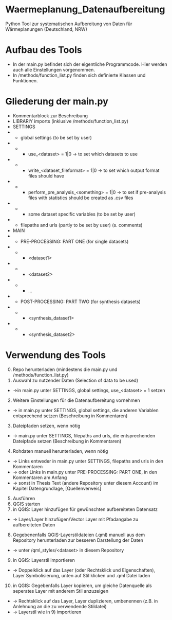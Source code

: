 # Waermeplanung_Datenaufbereitung
Python Tool zur systematischen Aufbereitung von Daten für Wärmeplanungen (Deutschland, NRW) 

# Aufbau des Tools
- In der main.py befindet sich der eigentliche Programmcode. Hier werden auch alle Einstellungen vorgenommen.
- In /methods/function_list.py finden sich definierte Klassen und Funktionen. 

# Gliederung der main.py
- Kommentarblock zur Beschreibung
- LIBRARIY imports (inklusive /methods/function_list.py)
- SETTINGS
- - global settings (to be set by user)
- - - use_\<dataset\> = 1|0 -> to set which datasets to use
- - - write_\<dataset_fileformat\> = 1|0   -> to set which output format files should have
- - - perform_pre_analysis_\<something\> = 1|0  -> to set if pre-analysis files with statistics should be created as .csv files
- - - some dataset specific variables (to be set by user)
- - filepaths and urls (partly to be set by user) (s. comments)
- MAIN 
- - PRE-PROCESSING: PART ONE (for single datasets)
- - - \<dataset1\>
- - - \<dataset2\>
- - - ...
- - POST-PROCESSING: PART TWO (for synthesis datasets)
- - - \<synthesis_dataset1\>
- - - \<synthesis_dataset2\>
  
# Verwendung des Tools
0) Repo herunterladen (mindestens die main.py und /methods/function_list.py)
1) Auswahl zu nutzender Daten (Selection of data to be used)
- -\>in main.py unter SETTINGS, global settings, use_\<dataset\> = 1 setzen 
2) Weitere Einstellungen für die Datenaufbereitung vornehmen
- -\> in main.py unter SETTINGS, global settings, die anderen Variablen entsprechend setzen (Beschreibung in Kommentaren)
3) Dateipfaden setzen, wenn nötig
- -\> main.py unter SETTINGS, filepaths and urls, die entsprechenden Dateipfade setzen (Beschreibung in Kommentaren)
4) Rohdaten manuell herunterladen, wenn nötig
- -\> Links entweder in main.py unter SETTINGS, filepaths and urls in den Kommentaren
- -\> oder Links in main.py unter PRE-PROCESSING: PART ONE, <dataset> in den Kommentaren am Anfang
- -\> sonst in Thesis Text (andere Repository unter diesem Account) im Kapitel Datengrundlage, <dataset> [Quellenverweis]
5) Ausführen
6) QGIS starten
7) in QGIS: Layer hinzufügen für gewünschten aufbereiteten Datensatz
- -\> Layer/Layer hinzufügen/Vector Layer mit Pfadangabe zu aufbereiteten Daten
8) Gegebenenfalls QGIS-Layerstildateien (.qml) manuell aus dem Repository herunterladen zur besseren Darstellung der Daten
- -\> unter /qml_styles/\<dataset\> in diesem Repository
9) in QGIS: Layerstil importieren
- -\> Doppelklick auf das Layer (oder Rechtsklick und Eigenschaften), Layer Symbolisierung, unten auf Stil klicken und .qml Datei laden
10) in QGIS: Gegebenfalls Layer kopieren, um gleiche Datenquelle als seperates Layer mit anderem Stil anzuzeigen
- -\> Rechtsklick auf das Layer, Layer duplizieren, umbenennen (z.B. in Anlehnung an die zu verwendende Stildatei)
- -\> Layerstil wie in 9) importieren
